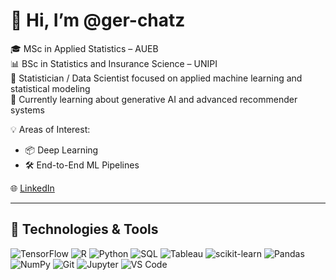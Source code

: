 # 👋 Hi, I’m @ger-chatz

🎓 MSc in Applied Statistics – AUEB  
📊 BSc in Statistics and Insurance Science – UNIPI  
📌 Statistician / Data Scientist focused on applied machine learning and statistical modeling  
🧠 Currently learning about generative AI and advanced recommender systems  

💡 Areas of Interest:  
- 📦 Deep Learning  
- 🛠️ End-to-End ML Pipelines  

🌐 [LinkedIn](https://www.linkedin.com/in/Gerasimos%20Chatzopoulos)

---

## 🔧 Technologies & Tools

![TensorFlow](https://img.shields.io/badge/-TensorFlow-FF6F00?style=flat-square&logo=tensorflow&logoColor=white)
![R](https://img.shields.io/badge/-R-276DC3?style=flat-square&logo=r&logoColor=white)
![Python](https://img.shields.io/badge/-Python-3776AB?style=flat-square&logo=python&logoColor=white)
![SQL](https://img.shields.io/badge/-SQL-4479A1?style=flat-square&logo=postgresql&logoColor=white)
![Tableau](https://img.shields.io/badge/-Tableau-E97627?style=flat-square&logo=tableau&logoColor=white)
![scikit-learn](https://img.shields.io/badge/-Scikit--Learn-F7931E?style=flat-square&logo=scikit-learn&logoColor=white)
![Pandas](https://img.shields.io/badge/-Pandas-150458?style=flat-square&logo=pandas&logoColor=white)
![NumPy](https://img.shields.io/badge/-NumPy-013243?style=flat-square&logo=numpy&logoColor=white)
![Git](https://img.shields.io/badge/-Git-F05032?style=flat-square&logo=git&logoColor=white)
![Jupyter](https://img.shields.io/badge/-Jupyter-F37626?style=flat-square&logo=jupyter&logoColor=white)
![VS Code](https://img.shields.io/badge/-VS%20Code-007ACC?style=flat-square&logo=visual-studio-code&logoColor=white)
